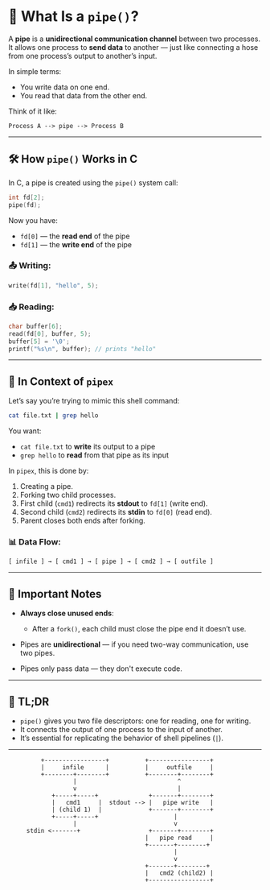 # 🔗 What Is a `pipe()`?

A **pipe** is a **unidirectional communication channel** between two processes.
It allows one process to **send data** to another — just like connecting a hose from one process’s output to another’s input.

In simple terms:

* You write data on one end.
* You read that data from the other end.

Think of it like:

```
Process A --> pipe --> Process B
```

---

## 🛠️ How `pipe()` Works in C

In C, a pipe is created using the `pipe()` system call:

```c
int fd[2];
pipe(fd);
```

Now you have:

* `fd[0]` — the **read end** of the pipe
* `fd[1]` — the **write end** of the pipe

### 📤 Writing:

```c
write(fd[1], "hello", 5);
```

### 📥 Reading:

```c
char buffer[6];
read(fd[0], buffer, 5);
buffer[5] = '\0';
printf("%s\n", buffer); // prints "hello"
```

---

## 🧠 In Context of `pipex`

Let’s say you’re trying to mimic this shell command:

```bash
cat file.txt | grep hello
```

You want:

* `cat file.txt` to **write** its output to a pipe
* `grep hello` to **read** from that pipe as its input

In `pipex`, this is done by:

1. Creating a pipe.
2. Forking two child processes.
3. First child (`cmd1`) redirects its **stdout** to `fd[1]` (write end).
4. Second child (`cmd2`) redirects its **stdin** to `fd[0]` (read end).
5. Parent closes both ends after forking.

### 📊 Data Flow:

```
[ infile ] → [ cmd1 ] → [ pipe ] → [ cmd2 ] → [ outfile ]
```

---

## 🚨 Important Notes

* **Always close unused ends**:

  * After a `fork()`, each child must close the pipe end it doesn’t use.
* Pipes are **unidirectional** — if you need two-way communication, use two pipes.
* Pipes only pass data — they don't execute code.

---

## 🧪 TL;DR

* `pipe()` gives you two file descriptors: one for reading, one for writing.
* It connects the output of one process to the input of another.
* It’s essential for replicating the behavior of shell pipelines (`|`).

---

             +-----------------+          +-----------------+
             |     infile      |          |     outfile     |
             +--------+--------+          +--------+--------+
                      |                            ^
                      v                            |
                +-----+-----+              +-------+--------+
                |   cmd1     |  stdout --> |   pipe write   |
                | (child 1)  |             +-------+--------+
                +-----+-----+                     |
                      |                           v
         stdin <-------+                   +-------+--------+
                                          |   pipe read     |
                                          +-------+--------+
                                                  |
                                                  v
                                          +-------+--------+
                                          |   cmd2 (child2) |
                                          +-----------------+

